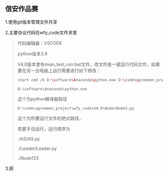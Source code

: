 ## 信安作品赛

1.使用git版本管理文件共享

2.主要协议代码在wfy_code文件夹里

> 代码编辑器：VSCODE
>
> python版本3.9
>
> V4.0版本里有mian_test_run.bat文件，改文件是一键运行代码文件，如果要在另一台电脑上运行需要进行如下修改：
>
> ```bash
> start cmd /k D:\software\Anaconda\python.exe D:\code\agreemen_project\wfy_code\V4.0\Node\Node3.py
> ```
>
> ```
> D:\software\Anaconda\python.exe
> ```
>
> 这个为python解译器路径
>
> ```
> D:\code\agreemen_project\wfy_code\V4.0\Node\Node3.py
> ```
>
> 这个为所要运行文件的绝对路径，
>
> 
>
> 若要手动运行，运行顺序为
>
> ./AS/AS.py
>
> ./Leader/Leader.py
>
> ./Node123



3.把